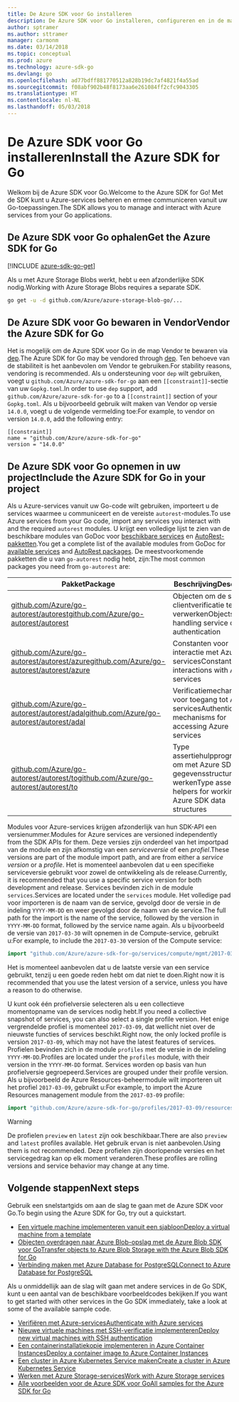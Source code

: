 ```yaml
---
title: De Azure SDK voor Go installeren
description: De Azure SDK voor Go installeren, configureren en in de map Vendor bewaren.
author: sptramer
ms.author: sttramer
manager: carmonm
ms.date: 03/14/2018
ms.topic: conceptual
ms.prod: azure
ms.technology: azure-sdk-go
ms.devlang: go
ms.openlocfilehash: ad77bdff881770512a828b19dc7af4821f4a55ad
ms.sourcegitcommit: f08abf902b48f8173aa6e261084ff2cfc9043305
ms.translationtype: HT
ms.contentlocale: nl-NL
ms.lasthandoff: 05/03/2018
---
```

# <a name="install-the-azure-sdk-for-go"></a><span data-ttu-id="533af-103">De Azure SDK voor Go installeren</span><span class="sxs-lookup"><span data-stu-id="533af-103">Install the Azure SDK for Go</span></span>

<span data-ttu-id="533af-104">Welkom bij de Azure SDK voor Go.</span><span class="sxs-lookup"><span data-stu-id="533af-104">Welcome to the Azure SDK for Go!</span></span> <span data-ttu-id="533af-105">Met de SDK kunt u Azure-services beheren en ermee communiceren vanuit uw Go-toepassingen.</span><span class="sxs-lookup"><span data-stu-id="533af-105">The SDK allows you to manage and interact with Azure services from your Go applications.</span></span>

## <a name="get-the-azure-sdk-for-go"></a><span data-ttu-id="533af-106">De Azure SDK voor Go ophalen</span><span class="sxs-lookup"><span data-stu-id="533af-106">Get the Azure SDK for Go</span></span>

[!INCLUDE [azure-sdk-go-get](includes/azure-sdk-go-get.md)]

<span data-ttu-id="533af-107">Als u met Azure Storage Blobs werkt, hebt u een afzonderlijke SDK nodig.</span><span class="sxs-lookup"><span data-stu-id="533af-107">Working with Azure Storage Blobs requires a separate SDK.</span></span>

```bash
go get -u -d github.com/Azure/azure-storage-blob-go/...
```

## <a name="vendor-the-azure-sdk-for-go"></a><span data-ttu-id="533af-108">De Azure SDK voor Go bewaren in Vendor</span><span class="sxs-lookup"><span data-stu-id="533af-108">Vendor the Azure SDK for Go</span></span>

<span data-ttu-id="533af-109">Het is mogelijk om de Azure SDK voor Go in de map Vendor te bewaren via [dep](https://github.com/golang/dep).</span><span class="sxs-lookup"><span data-stu-id="533af-109">The Azure SDK for Go may be vendored through [dep](https://github.com/golang/dep).</span></span> <span data-ttu-id="533af-110">Ten behoeve van de stabiliteit is het aanbevolen om Vendor te gebruiken.</span><span class="sxs-lookup"><span data-stu-id="533af-110">For stability reasons, vendoring is recommended.</span></span> <span data-ttu-id="533af-111">Als u ondersteuning voor `dep` wilt gebruiken, voegt u `github.com/Azure/azure-sdk-for-go` aan een `[[constraint]]`-sectie van uw `Gopkg.toml`.</span><span class="sxs-lookup"><span data-stu-id="533af-111">In order to use `dep` support, add `github.com/Azure/azure-sdk-for-go` to a `[[constraint]]` section of your `Gopkg.toml`.</span></span> <span data-ttu-id="533af-112">Als u bijvoorbeeld gebruik wilt maken van Vendor op versie `14.0.0`, voegt u de volgende vermelding toe:</span><span class="sxs-lookup"><span data-stu-id="533af-112">For example, to vendor on version `14.0.0`, add the following entry:</span></span>

```
[[constraint]]
name = "github.com/Azure/azure-sdk-for-go"
version = "14.0.0"
```

## <a name="include-the-azure-sdk-for-go-in-your-project"></a><span data-ttu-id="533af-113">De Azure SDK voor Go opnemen in uw project</span><span class="sxs-lookup"><span data-stu-id="533af-113">Include the Azure SDK for Go in your project</span></span>

<span data-ttu-id="533af-114">Als u Azure-services vanuit uw Go-code wilt gebruiken, importeert u de services waarmee u communiceert en de vereiste `autorest`-modules.</span><span class="sxs-lookup"><span data-stu-id="533af-114">To use Azure services from your Go code, import any services you interact with and the required `autorest` modules.</span></span>
<span data-ttu-id="533af-115">U krijgt een volledige lijst te zien van de beschikbare modules van GoDoc voor [beschikbare services](https://godoc.org/github.com/Azure/azure-sdk-for-go) en [AutoRest-pakketten](https://godoc.org/github.com/Azure/go-autorest).</span><span class="sxs-lookup"><span data-stu-id="533af-115">You get a complete list of the available modules from GoDoc for [available services](https://godoc.org/github.com/Azure/azure-sdk-for-go) and [AutoRest packages](https://godoc.org/github.com/Azure/go-autorest).</span></span> <span data-ttu-id="533af-116">De meestvoorkomende pakketten die u van `go-autorest` nodig hebt, zijn:</span><span class="sxs-lookup"><span data-stu-id="533af-116">The most common packages you need from `go-autorest` are:</span></span>

| <span data-ttu-id="533af-117">Pakket</span><span class="sxs-lookup"><span data-stu-id="533af-117">Package</span></span> | <span data-ttu-id="533af-118">Beschrijving</span><span class="sxs-lookup"><span data-stu-id="533af-118">Description</span></span> |
|---------|-------------|
| <span data-ttu-id="533af-119">[github.com/Azure/go-autorest/autorest][autorest]</span><span class="sxs-lookup"><span data-stu-id="533af-119">[github.com/Azure/go-autorest/autorest][autorest]</span></span> | <span data-ttu-id="533af-120">Objecten om de service-clientverificatie te verwerken</span><span class="sxs-lookup"><span data-stu-id="533af-120">Objects for handling service client authentication</span></span> |
| <span data-ttu-id="533af-121">[github.com/Azure/go-autorest/autorest/azure][autorest/azure]</span><span class="sxs-lookup"><span data-stu-id="533af-121">[github.com/Azure/go-autorest/autorest/azure][autorest/azure]</span></span> | <span data-ttu-id="533af-122">Constanten voor interactie met Azure-services</span><span class="sxs-lookup"><span data-stu-id="533af-122">Constants for interactions with Azure services</span></span> |
| <span data-ttu-id="533af-123">[github.com/Azure/go-autorest/autorest/adal][autorest/adal]</span><span class="sxs-lookup"><span data-stu-id="533af-123">[github.com/Azure/go-autorest/autorest/adal][autorest/adal]</span></span> | <span data-ttu-id="533af-124">Verificatiemechanismen voor toegang tot Azure-services</span><span class="sxs-lookup"><span data-stu-id="533af-124">Authentication mechanisms for accessing Azure services</span></span> |
| <span data-ttu-id="533af-125">[github.com/Azure/go-autorest/autorest/to][autorest/to]</span><span class="sxs-lookup"><span data-stu-id="533af-125">[github.com/Azure/go-autorest/autorest/to][autorest/to]</span></span> | <span data-ttu-id="533af-126">Type assertiehulpprogramma's om met Azure SDK-gegevensstructuren te werken</span><span class="sxs-lookup"><span data-stu-id="533af-126">Type assertion helpers for working with Azure SDK data structures</span></span> |

[autorest]: https://godoc.org/github.com/Azure/go-autorest/autorest
[autorest/azure]: https://godoc.org/github.com/Azure/go-autorest/autorest/azure
[autorest/adal]: https://godoc.org/github.com/Azure/go-autorest/autorest/adal
[autorest/to]: https://godoc.org/github.com/Azure/go-autorest/autorest/to

<span data-ttu-id="533af-127">Modules voor Azure-services krijgen afzonderlijk van hun SDK-API een versienummer.</span><span class="sxs-lookup"><span data-stu-id="533af-127">Modules for Azure services are versioned independently from the SDK APIs for them.</span></span> <span data-ttu-id="533af-128">Deze versies zijn onderdeel van het importpad van de module en zijn afkomstig van een _serviceversie_ of een _profiel_.</span><span class="sxs-lookup"><span data-stu-id="533af-128">These versions are part of the module import path, and are from either a _service version_ or a _profile_.</span></span> <span data-ttu-id="533af-129">Het is momenteel aanbevolen dat u een specifieke serviceversie gebruikt voor zowel de ontwikkeling als de release.</span><span class="sxs-lookup"><span data-stu-id="533af-129">Currently, it is recommended that you use a specific service version for both development and release.</span></span> <span data-ttu-id="533af-130">Services bevinden zich in de module `services`.</span><span class="sxs-lookup"><span data-stu-id="533af-130">Services are located under the `services` module.</span></span> <span data-ttu-id="533af-131">Het volledige pad voor importeren is de naam van de service, gevolgd door de versie in de indeling `YYYY-MM-DD` en weer gevolgd door de naam van de service.</span><span class="sxs-lookup"><span data-stu-id="533af-131">The full path for the import is the name of the service, followed by the version in `YYYY-MM-DD` format, followed by the service name again.</span></span> <span data-ttu-id="533af-132">Als u bijvoorbeeld de versie van `2017-03-30` wilt opnemen in de Compute-service, gebruikt u:</span><span class="sxs-lookup"><span data-stu-id="533af-132">For example, to include the `2017-03-30` version of the Compute service:</span></span>

```go
import "github.com/Azure/azure-sdk-for-go/services/compute/mgmt/2017-03-30/compute"
```

<span data-ttu-id="533af-133">Het is momenteel aanbevolen dat u de laatste versie van een service gebruikt, tenzij u een goede reden hebt om dat niet te doen.</span><span class="sxs-lookup"><span data-stu-id="533af-133">Right now it is recommended that you use the latest version of a service, unless you have a reason to do otherwise.</span></span>

<span data-ttu-id="533af-134">U kunt ook één profielversie selecteren als u een collectieve momentopname van de services nodig hebt.</span><span class="sxs-lookup"><span data-stu-id="533af-134">If you need a collective snapshot of services, you can also select a single profile version.</span></span> <span data-ttu-id="533af-135">Het enige vergrendelde profiel is momenteel `2017-03-09`, dat wellicht niet over de nieuwste functies of services beschikt.</span><span class="sxs-lookup"><span data-stu-id="533af-135">Right now, the only locked profile is version `2017-03-09`, which may not have the latest features of services.</span></span> <span data-ttu-id="533af-136">Profielen bevinden zich in de module `profiles` met de versie in de indeling `YYYY-MM-DD`.</span><span class="sxs-lookup"><span data-stu-id="533af-136">Profiles are located under the `profiles` module, with their version in the `YYYY-MM-DD` format.</span></span> <span data-ttu-id="533af-137">Services worden op basis van hun profielversie gegroepeerd.</span><span class="sxs-lookup"><span data-stu-id="533af-137">Services are grouped under their profile version.</span></span> <span data-ttu-id="533af-138">Als u bijvoorbeeld de Azure Resources-beheermodule wilt importeren uit het profiel `2017-03-09`, gebruikt u:</span><span class="sxs-lookup"><span data-stu-id="533af-138">For example, to import the Azure Resources management module from the `2017-03-09` profile:</span></span>

```go
import "github.com/Azure/azure-sdk-for-go/profiles/2017-03-09/resources/mgmt/resources"
```

> [!WARNING]
> <span data-ttu-id="533af-139">De profielen `preview` en `latest` zijn ook beschikbaar.</span><span class="sxs-lookup"><span data-stu-id="533af-139">There are also `preview` and `latest` profiles available.</span></span> <span data-ttu-id="533af-140">Het gebruik ervan is niet aanbevolen.</span><span class="sxs-lookup"><span data-stu-id="533af-140">Using them is not recommended.</span></span> <span data-ttu-id="533af-141">Deze profielen zijn doorlopende versies en het servicegedrag kan op elk moment veranderen.</span><span class="sxs-lookup"><span data-stu-id="533af-141">These profiles are rolling versions and service behavior may change at any time.</span></span>

## <a name="next-steps"></a><span data-ttu-id="533af-142">Volgende stappen</span><span class="sxs-lookup"><span data-stu-id="533af-142">Next steps</span></span>

<span data-ttu-id="533af-143">Gebruik een snelstartgids om aan de slag te gaan met de Azure SDK voor Go.</span><span class="sxs-lookup"><span data-stu-id="533af-143">To begin using the Azure SDK for Go, try out a quickstart.</span></span>

* [<span data-ttu-id="533af-144">Een virtuele machine implementeren vanuit een sjabloon</span><span class="sxs-lookup"><span data-stu-id="533af-144">Deploy a virtual machine from a template</span></span>](azure-sdk-go-qs-vm.md)
* [<span data-ttu-id="533af-145">Objecten overdragen naar Azure Blob-opslag met de Azure Blob SDK voor Go</span><span class="sxs-lookup"><span data-stu-id="533af-145">Transfer objects to Azure Blob Storage with the Azure Blob SDK for Go</span></span>](/azure/storage/blobs/storage-quickstart-blobs-go?toc=%2fgo%2fazure%2ftoc.json)
* [<span data-ttu-id="533af-146">Verbinding maken met Azure Database for PostgreSQL</span><span class="sxs-lookup"><span data-stu-id="533af-146">Connect to Azure Database for PostgreSQL</span></span>](/azure/postgresql/connect-go?toc=%2fgo%2fazure%2ftoc.json)

<span data-ttu-id="533af-147">Als u onmiddellijk aan de slag wilt gaan met andere services in de Go SDK, kunt u een aantal van de beschikbare voorbeeldcodes bekijken.</span><span class="sxs-lookup"><span data-stu-id="533af-147">If you want to get started with other services in the Go SDK immediately, take a look at some of the available sample code.</span></span>

* [<span data-ttu-id="533af-148">Verifiëren met Azure-services</span><span class="sxs-lookup"><span data-stu-id="533af-148">Authenticate with Azure services</span></span>](https://github.com/Azure-Samples/azure-sdk-for-go-samples/tree/master/iam)
* [<span data-ttu-id="533af-149">Nieuwe virtuele machines met SSH-verificatie implementeren</span><span class="sxs-lookup"><span data-stu-id="533af-149">Deploy new virtual machines with SSH authentication</span></span>](https://github.com/Azure-Samples/azure-sdk-for-go-samples/tree/master/compute)
* [<span data-ttu-id="533af-150">Een containerinstallatiekopie implementeren in Azure Container Instances</span><span class="sxs-lookup"><span data-stu-id="533af-150">Deploy a container image to Azure Container Instances</span></span>](https://github.com/Azure-Samples/azure-sdk-for-go-samples/tree/master/containerinstance)
* [<span data-ttu-id="533af-151">Een cluster in Azure Kubernetes Service maken</span><span class="sxs-lookup"><span data-stu-id="533af-151">Create a cluster in Azure Kubernetes Service</span></span>](https://github.com/Azure-Samples/azure-sdk-for-go-samples/tree/master/containerservice)
* [<span data-ttu-id="533af-152">Werken met Azure Storage-services</span><span class="sxs-lookup"><span data-stu-id="533af-152">Work with Azure Storage services</span></span>](https://github.com/Azure-Samples/azure-sdk-for-go-samples/tree/master/storage)
* [<span data-ttu-id="533af-153">Alle voorbeelden voor de Azure SDK voor Go</span><span class="sxs-lookup"><span data-stu-id="533af-153">All samples for the Azure SDK for Go</span></span>](https://github.com/azure-samples/azure-sdk-for-go-samples)
